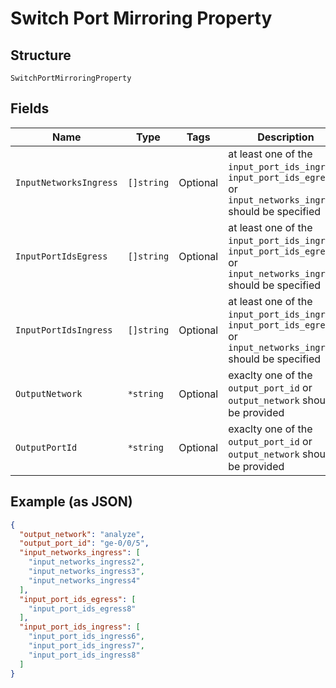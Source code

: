 
# Switch Port Mirroring Property

## Structure

`SwitchPortMirroringProperty`

## Fields

| Name | Type | Tags | Description |
|  --- | --- | --- | --- |
| `InputNetworksIngress` | `[]string` | Optional | at least one of the `input_port_ids_ingress`, `input_port_ids_egress` or `input_networks_ingress` should be specified |
| `InputPortIdsEgress` | `[]string` | Optional | at least one of the `input_port_ids_ingress`, `input_port_ids_egress` or `input_networks_ingress` should be specified |
| `InputPortIdsIngress` | `[]string` | Optional | at least one of the `input_port_ids_ingress`, `input_port_ids_egress` or `input_networks_ingress` should be specified |
| `OutputNetwork` | `*string` | Optional | exaclty one of the `output_port_id` or `output_network` should be provided |
| `OutputPortId` | `*string` | Optional | exaclty one of the `output_port_id` or `output_network` should be provided |

## Example (as JSON)

```json
{
  "output_network": "analyze",
  "output_port_id": "ge-0/0/5",
  "input_networks_ingress": [
    "input_networks_ingress2",
    "input_networks_ingress3",
    "input_networks_ingress4"
  ],
  "input_port_ids_egress": [
    "input_port_ids_egress8"
  ],
  "input_port_ids_ingress": [
    "input_port_ids_ingress6",
    "input_port_ids_ingress7",
    "input_port_ids_ingress8"
  ]
}
```

